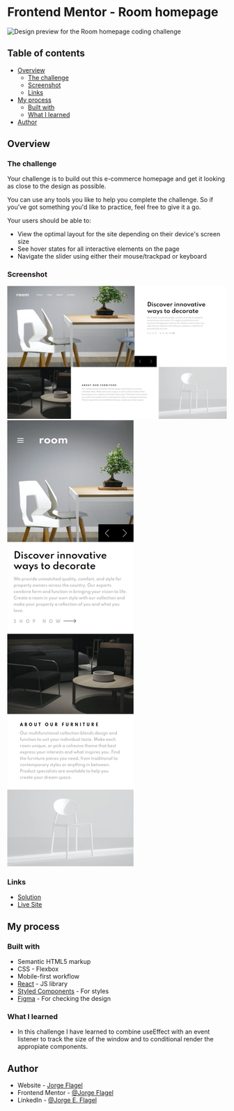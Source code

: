 # Frontend Mentor - Room homepage

![Design preview for the Room homepage coding challenge](./design/desktop-preview.jpg)

## Table of contents

- [Overview](#overview)
  - [The challenge](#the-challenge)
  - [Screenshot](#screenshot)
  - [Links](#links)
- [My process](#my-process)
  - [Built with](#built-with)
  - [What I learned](#what-i-learned)
- [Author](#author)

## Overview

### The challenge

Your challenge is to build out this e-commerce homepage and get it looking as close to the design as possible.

You can use any tools you like to help you complete the challenge. So if you've got something you'd like to practice, feel free to give it a go.

Your users should be able to:

- View the optimal layout for the site depending on their device's screen size
- See hover states for all interactive elements on the page
- Navigate the slider using either their mouse/trackpad or keyboard


### Screenshot

![Desktop](./screenshot1.png)
![Mobile](./screenshot2.png)

### Links

- [Solution](https://www.frontendmentor.io/solutions/react-with-styledcomponents-jVZGsVHLS)
- [Live Site](https://frontendmentorchallenge-roomhomepage.vercel.app/)

## My process

### Built with

- Semantic HTML5 markup
- CSS - Flexbox
- Mobile-first workflow
- [React](https://reactjs.org/) - JS library
- [Styled Components](https://styled-components.com/) - For styles
- [Figma](https://www.figma.com/) - For checking the design

### What I learned

- In this challenge I have learned to combine useEffect with an event listener to track the size of the window and to conditional render the appropiate components.

## Author

- Website - [Jorge Flagel](jorgeflagel.vercel.app/)
- Frontend Mentor - [@Jorge Flagel](https://www.frontendmentor.io/profile/jorgeflagel/solutions)
- LinkedIn - [@Jorge E. Flagel](https://www.linkedin.com/in/jorge-e-flagel-b2b372207/)

